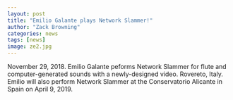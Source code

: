 ```yaml
---
layout: post
title: "Emilio Galante plays Network Slammer!"
author: "Zack Browning"
categories: news
tags: [news]
image: ze2.jpg
---
```


November 29, 2018. Emilio Galante peforms Network Slammer for flute and computer-generated sounds with a newly-designed video.
Rovereto, Italy. Emilio will also perform Network Slammer at the Conservatorio Alicante in Spain on April 9, 2019.



